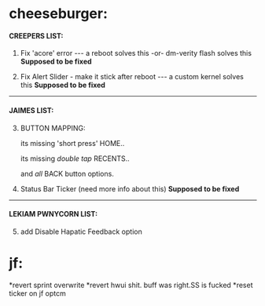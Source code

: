 

# cheeseburger:

#### CREEPERS LIST:  

1) Fix 'acore' error  --- a reboot solves this -or- dm-verity flash solves this **Supposed to be fixed**
 
2) Fix Alert Slider - make it stick after reboot  --- a custom kernel solves this   **Supposed to be fixed** 

---------------
#### JAIMES LIST: 

3) BUTTON MAPPING:   

    its missing 'short press' HOME.. 
     
    its missing *double tap* RECENTS.. 
    
    and *all* BACK button options. 

4) Status Bar Ticker (need more info about this)  **Supposed to be fixed**

---------------

#### LEKIAM PWNYCORN LIST: 

5) add Disable Hapatic Feedback option                         



# jf:
*revert sprint overwrite
*revert hwui shit. buff was right.SS is fucked
*reset ticker on jf optcm
